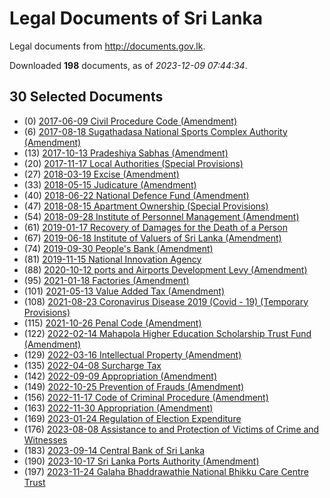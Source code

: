 # Legal Documents of Sri Lanka

Legal documents from http://documents.gov.lk.

Downloaded **198** documents, as of *2023-12-09 07:44:34*.

## 30 Selected Documents

* (0) [2017-06-09 Civil Procedure Code (Amendment)](data/doc/2017-06-09-civil-procedure-code-amendment/doc.pdf)
* (6) [2017-08-18 Sugathadasa National Sports Complex Authority  (Amendment)](data/doc/2017-08-18-sugathadasa-national-sports-complex-authority--amendment/doc.pdf)
* (13) [2017-10-13 Pradeshiya Sabhas (Amendment)](data/doc/2017-10-13-pradeshiya-sabhas-amendment/doc.pdf)
* (20) [2017-11-17 Local Authorities (Special Provisions)](data/doc/2017-11-17-local-authorities-special-provisions/doc.pdf)
* (27) [2018-03-19 Excise (Amendment)](data/doc/2018-03-19-excise-amendment/doc.pdf)
* (33) [2018-05-15 Judicature (Amendment)](data/doc/2018-05-15-judicature-amendment/doc.pdf)
* (40) [2018-06-22 National Defence Fund (Amendment)](data/doc/2018-06-22-national-defence-fund-amendment/doc.pdf)
* (47) [2018-08-15 Apartment Ownership (Special Provisions) ](data/doc/2018-08-15-apartment-ownership-special-provisions/doc.pdf)
* (54) [2018-09-28 Institute of Personnel Management (Amendment)](data/doc/2018-09-28-institute-of-personnel-management-amendment/doc.pdf)
* (61) [2019-01-17 Recovery of Damages for the Death of a Person](data/doc/2019-01-17-recovery-of-damages-for-the-death-of-a-person/doc.pdf)
* (67) [2019-06-18 Institute of Valuers of Sri Lanka (Amendment)](data/doc/2019-06-18-institute-of-valuers-of-sri-lanka-amendment/doc.pdf)
* (74) [2019-09-30 People's Bank (Amendment)](data/doc/2019-09-30-peoples-bank-amendment/doc.pdf)
* (81) [2019-11-15 National Innovation Agency](data/doc/2019-11-15-national-innovation-agency/doc.pdf)
* (88) [2020-10-12 ports and Airports Development Levy (Amendment)](data/doc/2020-10-12-ports-and-airports-development-levy-amendment/doc.pdf)
* (95) [2021-01-18 Factories (Amendment)](data/doc/2021-01-18-factories-amendment/doc.pdf)
* (101) [2021-05-13 Value Added Tax (Amendment)](data/doc/2021-05-13-value-added-tax-amendment/doc.pdf)
* (108) [2021-08-23 Coronavirus Disease 2019 (Covid - 19) (Temporary Provisions)](data/doc/2021-08-23-coronavirus-disease-2019-covid---19-temporary-provisions/doc.pdf)
* (115) [2021-10-26 Penal Code (Amendment)](data/doc/2021-10-26-penal-code-amendment/doc.pdf)
* (122) [2022-02-14 Mahapola Higher Education Scholarship Trust Fund (Amendment) ](data/doc/2022-02-14-mahapola-higher-education-scholarship-trust-fund-amendment/doc.pdf)
* (129) [2022-03-16 Intellectual Property (Amendment)](data/doc/2022-03-16-intellectual-property-amendment/doc.pdf)
* (135) [2022-04-08 Surcharge Tax](data/doc/2022-04-08-surcharge-tax/doc.pdf)
* (142) [2022-09-09 Appropriation (Amendment) ](data/doc/2022-09-09-appropriation-amendment/doc.pdf)
* (149) [2022-10-25 Prevention of Frauds (Amendment)](data/doc/2022-10-25-prevention-of-frauds-amendment/doc.pdf)
* (156) [2022-11-17 Code of Criminal Procedure (Amendment)](data/doc/2022-11-17-code-of-criminal-procedure-amendment/doc.pdf)
* (163) [2022-11-30 Appropriation (Amendment)](data/doc/2022-11-30-appropriation-amendment/doc.pdf)
* (169) [2023-01-24 Regulation of Election Expenditure](data/doc/2023-01-24-regulation-of-election-expenditure/doc.pdf)
* (176) [2023-08-08 Assistance to and Protection of Victims of Crime and Witnesses](data/doc/2023-08-08-assistance-to-and-protection-of-victims-of-crime-and-witnesses/doc.pdf)
* (183) [2023-09-14 Central Bank of Sri Lanka](data/doc/2023-09-14-central-bank-of-sri-lanka/doc.pdf)
* (190) [2023-10-17 Sri Lanka Ports Authority (Amendment)](data/doc/2023-10-17-sri-lanka-ports-authority-amendment/doc.pdf)
* (197) [2023-11-24 Galaha Bhaddrawathie National Bhikku Care Centre Trust ](data/doc/2023-11-24-galaha-bhaddrawathie-national-bhikku-care-centre-trust/doc.pdf)
